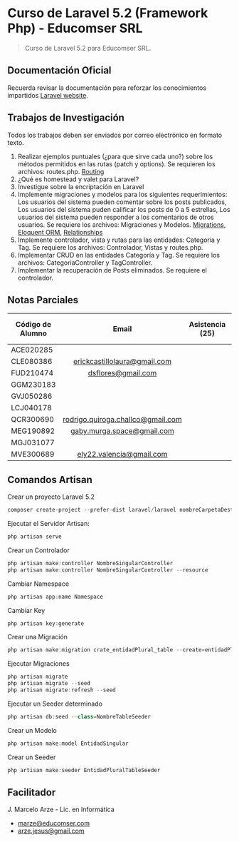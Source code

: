 # Curso de Laravel 5.2 (Framework Php) - Educomser SRL

> Curso de Laravel 5.2 para Educomser SRL.

## Documentación Oficial

Recuerda revisar la documentación para reforzar los conocimientos impartidos [Laravel website](https://laravel.com/docs/5.2).

## Trabajos de Investigación

Todos los trabajos deben ser enviados por correo electrónico en formato texto.

1. Realizar ejemplos puntuales (¿para que sirve cada uno?) sobre los métodos permitidos en las rutas (patch y options). Se requieren los archivos: routes.php. [Routing](https://laravel.com/docs/5.2/routing)
2. ¿Qué es homestead y valet para Laravel?
3. Investigue sobre la encriptación en Laravel
4. Implemente migraciones y modelos para los siguientes requerimientos: Los usuarios del sistema pueden comentar sobre los posts publicados, Los usuarios del sistema puden calificar los posts de 0 a 5 estrellas, Los usuarios del sistema pueden responder a los comentarios de otros usuarios. Se requiere los archivos: Migraciones y Modelos. [Migrations](https://laravel.com/docs/5.2/migrations), [Eloquent ORM](https://laravel.com/docs/5.2/eloquent), [Relationships](https://laravel.com/docs/5.2/eloquent-relationships)
5. Implemente controlador, vista y rutas para las entidades: Categoría y Tag. Se requiere los archivos: Controlador, Vistas y routes.php.
6. Implementar CRUD en las entidades Categoría y Tag. Se requiere los archivos: CategoriaController y TagController.
7. Implementar la recuperación de Posts eliminados. Se requiere el controlador.

## Notas Parciales

Código de Alumno | Email | Asistencia (25) | TI-01 | TI-02 | TI-03 | TI-04 | TI-05 | Examen Final (40) | Extras | Nota Final (100)
--- | :---: | :---: | :---: | :---: | :---: | :---: | :---: | :---: | :---: | :---:
ACE020285 |
CLE080386 | erickcastillolaura@gmail.com
FUD210474 | dsflores@gmail.com
GGM230183 |
GVJ050286 |
LCJ040178 |
QCR300690 | rodrigo.quiroga.challco@gmail.com
MEG190892 | gaby.murga.space@gmail.com
MGJ031077 |
MVE300689 | ely22.valencia@gmail.com

## Comandos Artisan

Crear un proyecto Laravel 5.2
```javascript
composer create-project --prefer-dist laravel/laravel nombreCarpetaDestino "5.2.*"
```
Ejecutar el Servidor Artisan:
```javascript
php artisan serve
```
Crear un Controlador
```javascript
php artisan make:controller NombreSingularController
php artisan make:controller NombreSingularController --resource
```
Cambiar Namespace
```javascript
php artisan app:name Namespace
```
Cambiar Key
```javascript
php artisan key:generate
```
Crear una Migración
```javascript
php artisan make:migration crate_entidadPlural_table --create=entidadPlural
```
Ejecutar Migraciones
```javascript
php artisan migrate
php artisan migrate --seed
php artisan migrate:refresh --seed
```
Ejecutar un Seeder determinado
```javascript
php artisan db:seed --class=NombreTableSeeder
```
Crear un Modelo
```javascript
php artisan make:model EntidadSingular
```
Crear un Seeder
```javascript
php artisan make:seeder EntidadPluralTableSeeder
```

## Facilitador

J. Marcelo Arze - Lic. en Informática
- [marze@educomser.com](marze@educomser.com)
- [arze.jesus@gmail.com](arze.jesus@gmail.com)